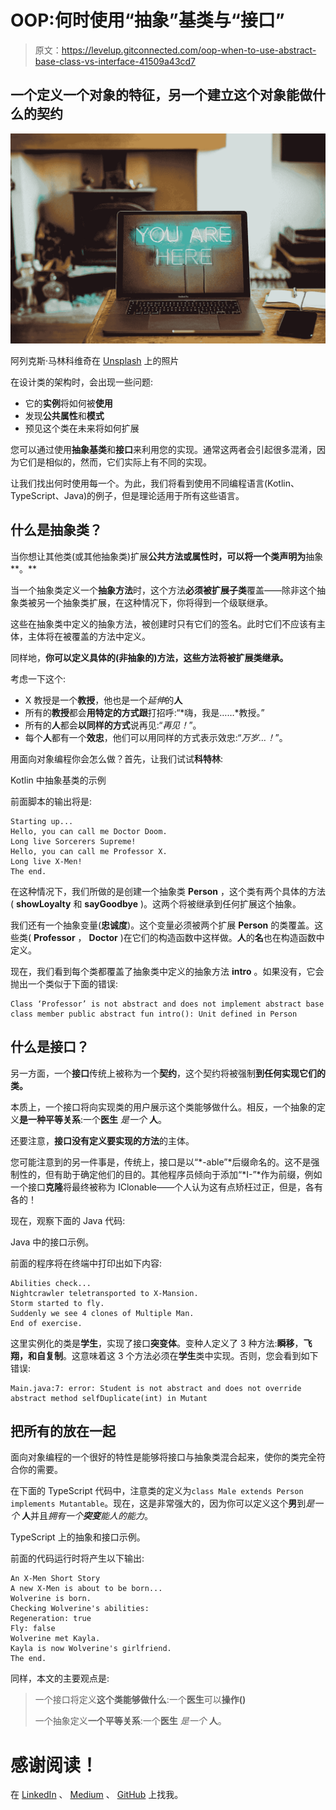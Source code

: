 # OOP:何时使用“抽象”基类与“接口”

> 原文：<https://levelup.gitconnected.com/oop-when-to-use-abstract-base-class-vs-interface-41509a43cd7>

## 一个定义一个对象的特征，另一个建立这个对象能做什么的契约

![](img/5c6a75d03e561f0d96e104e08304d54a.png)

阿列克斯·马林科维奇在 [Unsplash](https://unsplash.com?utm_source=medium&utm_medium=referral) 上的照片

在设计类的架构时，会出现一些问题:

*   它的**实例**将如何被**使用**
*   发现**公共属性**和**模式**
*   预见这个类在未来将如何扩展

您可以通过使用**抽象基类**和**接口**来利用您的实现。通常这两者会引起很多混淆，因为它们是相似的，然而，它们实际上有不同的实现。

让我们找出何时使用每一个。为此，我们将看到使用不同编程语言(Kotlin、TypeScript、Java)的例子，但是理论适用于所有这些语言。

## 什么是抽象类？

当你想让其他类(或其他抽象类)扩展**公共方法或属性时，可以将一个类声明为**抽象**。**

当一个抽象类定义一个**抽象方法**时，这个方法**必须被扩展子类**覆盖——除非这个抽象类被另一个抽象类扩展，在这种情况下，你将得到一个级联继承。

这些在抽象类中定义的抽象方法，被创建时只有它们的签名。此时它们不应该有主体，主体将在被覆盖的方法中定义。

同样地，**你可以定义具体的(非抽象的)方法，这些方法将被扩展类继承。**

考虑一下这个:

*   X 教授是一个**教授**，他也是一个*延伸*的**人**
*   所有的**教授**都会**用特定的方式跟**打招呼:“*嗨，我是……*教授。”
*   所有的**人**都会**以同样的方式**说再见:“*再见！*”。
*   每个**人**都有一个**效忠**，他们可以用同样的方式表示效忠:“*万岁…！*”。

用面向对象编程你会怎么做？首先，让我们试试**科特林**:

Kotlin 中抽象基类的示例

前面脚本的输出将是:

```
Starting up...
Hello, you can call me Doctor Doom.
Long live Sorcerers Supreme!
Hello, you can call me Professor X.
Long live X-Men!
The end.
```

在这种情况下，我们所做的是创建一个抽象类 **Person** ，这个类有两个具体的方法( **showLoyalty** 和 **sayGoodbye** )。这两个将被继承到任何扩展这个抽象。

我们还有一个抽象变量(**忠诚度**)。这个变量必须被两个扩展 **Person** 的类覆盖。这些类( **Professor** ， **Doctor** )在它们的构造函数中这样做。**人**的**名**也在构造函数中定义。

现在，我们看到每个类都覆盖了抽象类中定义的抽象方法 **intro** 。如果没有，它会抛出一个类似于下面的错误:

```
Class ‘Professor’ is not abstract and does not implement abstract base class member public abstract fun intro(): Unit defined in Person
```

## 什么是接口？

另一方面，一个**接口**传统上被称为一个**契约**，这个契约将被强制**到任何实现它们的类。**

本质上，一个接口将向实现类的用户展示这个类能够做什么。相反，一个抽象的定义**是一种平等关系**:一个**医生** *是一个* **人**。

还要注意，**接口没有定义要实现的方法**的主体。

您可能注意到的另一件事是，传统上，接口是以“*-able”*后缀命名的。这不是强制性的，但有助于确定他们的目的。其他程序员倾向于添加“*I-”*作为前缀，例如一个接口**克隆**将最终被称为 IClonable——个人认为这有点矫枉过正，但是，各有各的！

现在，观察下面的 Java 代码:

Java 中的接口示例。

前面的程序将在终端中打印出如下内容:

```
Abilities check...
Nightcrawler teletransported to X-Mansion.
Storm started to fly.
Suddenly we see 4 clones of Multiple Man.
End of exercise.
```

这里实例化的类是**学生**，实现了接口**突变体**。变种人定义了 3 种方法:**瞬移**，**飞翔，**和**自复制**。这意味着这 3 个方法必须在**学生**类中实现。否则，您会看到如下错误:

```
Main.java:7: error: Student is not abstract and does not override abstract method selfDuplicate(int) in Mutant
```

## 把所有的放在一起

面向对象编程的一个很好的特性是能够将接口与抽象类混合起来，使你的类完全符合你的需要。

在下面的 TypeScript 代码中，注意类的定义为`class Male extends Person implements Mutantable`。现在，这是非常强大的，因为你可以定义这个**男**到*是一个* **人**并且*拥有一个**突变**能人的能力*。

TypeScript 上的抽象和接口示例。

前面的代码运行时将产生以下输出:

```
An X-Men Short Story
A new X-Men is about to be born...
Wolverine is born.
Checking Wolverine's abilities:
Regeneration: true
Fly: false
Wolverine met Kayla.
Kayla is now Wolverine's girlfriend.
The end.
```

同样，本文的主要观点是:

> 一个接口将定义**这个类能够做什么**:一个**医生**可以**操作()**
> 
> 一个抽象定义**一个平等关系**:一个**医生** *是一个* **人**。

# 感谢阅读！

在 [LinkedIn](https://www.linkedin.com/in/pablo-del-valle) 、 [Medium](https://medium.com/@pablo.delvalle.cr) 、 [GitHub](https://github.com/delvalle) 上找我。